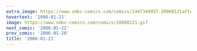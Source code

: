 ```yaml
---
extra_image: https://www.smbc-comics.com/comics/1447344937-20060121after.png
hovertext: '2006-01-21'
image: https://www.smbc-comics.com/comics/20060121.gif
next_comic: '2006-01-22'
prev_comic: '2006-01-20'
title: '2006-01-21'
---
```



